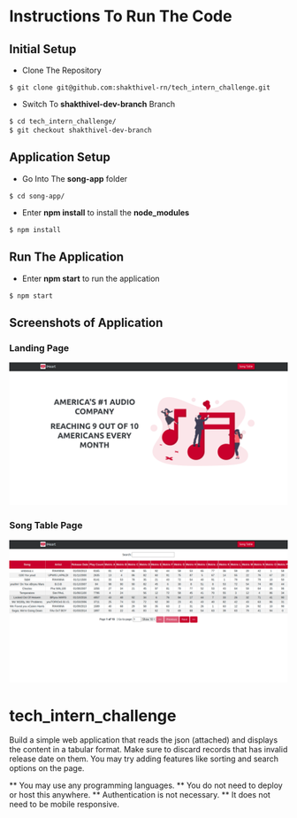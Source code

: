 # Instructions To Run The Code

## Initial Setup
- Clone The Repository
```
$ git clone git@github.com:shakthivel-rn/tech_intern_challenge.git
```
- Switch To **shakthivel-dev-branch** Branch
```
$ cd tech_intern_challenge/
$ git checkout shakthivel-dev-branch
```

## Application Setup
- Go Into The **song-app** folder
```
$ cd song-app/
```
- Enter **npm install** to install the **node_modules**
```
$ npm install
```

## Run The Application
- Enter **npm start** to run the application
```
$ npm start
```

## Screenshots of Application

### Landing Page
![landing_page](/images/LandingPage.png)

### Song Table Page
![table_page](/images/SongTable.png)

# tech_intern_challenge

Build a simple web application that reads the json (attached) and displays the content in a tabular format. Make sure to discard records that has invalid release date on them. You may try adding features like sorting and search options on the page. 

  ** You may use any programming languages.
  ** You do not need to deploy or host this anywhere.
  ** Authentication is not necessary.
  ** It does not need to be mobile responsive.
